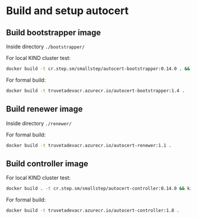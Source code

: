 # Build and setup autocert

## Build bootstrapper image

Inside directory `./bootstrapper/`

For local KIND cluster test:

```bash
docker build -t cr.step.sm/smallstep/autocert-bootstrapper:0.14.0 . && kind load docker-image cr.step.sm/smallstep/autocert-bootstrapper:0.14.0
```

For formal build:

```bash
docker build -t truvetadevacr.azurecr.io/autocert-bootstrapper:1.4 .
```

## Build renewer image

Inside directory `./renewer/`

For formal build:

```bash
docker build -t truvetadevacr.azurecr.io/autocert-renewer:1.1 .
```

## Build controller image

For local KIND cluster test:

```bash
docker build . -t cr.step.sm/smallstep/autocert-controller:0.14.0 && kind load docker-image cr.step.sm/smallstep/autocert-controller:0.14.0
```

For formal build:

```bash
docker build -t truvetadevacr.azurecr.io/autocert-controller:1.8 .
```

